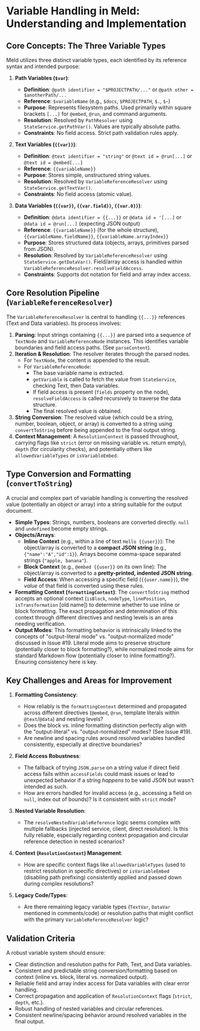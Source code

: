 # Variable Handling in Meld: Understanding and Implementation

## Core Concepts: The Three Variable Types

Meld utilizes three distinct variable types, each identified by its reference syntax and intended purpose:

1.  **Path Variables (`$var`)**:
    *   **Definition**: `@path identifier = "$PROJECTPATH/..."` or `@path other = $anotherPath/...`
    *   **Reference**: `$variableName` (e.g., `$docs`, `$PROJECTPATH`, `$.`, `$~`)
    *   **Purpose**: Represents filesystem paths. Used primarily within square brackets `[...]` for `@embed`, `@run`, and command arguments.
    *   **Resolution**: Resolved by `PathResolver` using `StateService.getPathVar()`. Values are typically absolute paths.
    *   **Constraints**: No field access. Strict path validation rules apply.

2.  **Text Variables (`{{var}}`)**:
    *   **Definition**: `@text identifier = "string"` or `@text id = @run[...]` or `@text id = @embed[...]`
    *   **Reference**: `{{variableName}}`
    *   **Purpose**: Stores simple, unstructured string values.
    *   **Resolution**: Resolved by `VariableReferenceResolver` using `StateService.getTextVar()`.
    *   **Constraints**: No field access (atomic value).

3.  **Data Variables (`{{var}}`, `{{var.field}}`, `{{var.0}}`)**:
    *   **Definition**: `@data identifier = {{...}}` or `@data id = '[...]` or `@data id = @run[...]` (expecting JSON output)
    *   **Reference**: `{{variableName}}` (for the whole structure), `{{variableName.fieldName}}`, `{{variableName.arrayIndex}}`
    *   **Purpose**: Stores structured data (objects, arrays, primitives parsed from JSON).
    *   **Resolution**: Resolved by `VariableReferenceResolver` using `StateService.getDataVar()`. Field/array access is handled within `VariableReferenceResolver.resolveFieldAccess`.
    *   **Constraints**: Supports dot notation for field and array index access.

## Core Resolution Pipeline (`VariableReferenceResolver`)

The `VariableReferenceResolver` is central to handling `{{...}}` references (Text and Data variables). Its process involves:

1.  **Parsing**: Input strings containing `{{...}}` are parsed into a sequence of `TextNode` and `VariableReferenceNode` instances. This identifies variable boundaries and field access paths. (See `parseContent`).
2.  **Iteration & Resolution**: The resolver iterates through the parsed nodes.
    *   For `TextNode`, the content is appended to the result.
    *   For `VariableReferenceNode`:
        *   The base variable name is extracted.
        *   `getVariable` is called to fetch the value from `StateService`, checking Text, then Data variables.
        *   If field access is present (`fields` property on the node), `resolveFieldAccess` is called recursively to traverse the data structure.
        *   The final resolved value is obtained.
3.  **String Conversion**: The resolved value (which could be a string, number, boolean, object, or array) is converted to a string using `convertToString` before being appended to the final output string.
4.  **Context Management**: A `ResolutionContext` is passed throughout, carrying flags like `strict` (error on missing variable vs. return empty), `depth` (for circularity checks), and potentially others like `allowedVariableTypes` or `isVariableEmbed`.

## Type Conversion and Formatting (`convertToString`)

A crucial and complex part of variable handling is converting the resolved value (potentially an object or array) into a string suitable for the output document.

*   **Simple Types**: Strings, numbers, booleans are converted directly. `null` and `undefined` become empty strings.
*   **Objects/Arrays**:
    *   **Inline Context** (e.g., within a line of text `Hello {{user}}`): The object/array is converted to a **compact JSON string** (e.g., `{"name":"A","id":1}`). Arrays become comma-space separated strings (`"apple, banana"`).
    *   **Block Context** (e.g., `@embed {{user}}` on its own line): The object/array is converted to a **pretty-printed, indented JSON string**.
    *   **Field Access**: When accessing a specific field (`{{user.name}}`), the *value* of that field is converted using these rules.
*   **Formatting Context (`formattingContext`)**: The `convertToString` method accepts an optional context (`isBlock`, `nodeType`, `linePosition`, `isTransformation` [old name]) to determine whether to use inline or block formatting. The exact propagation and determination of this context through different directives and nesting levels is an area needing verification.
*   **Output Modes**: This formatting behavior is intrinsically linked to the concepts of "output-literal mode" vs. "output-normalized mode" discussed in Issue #19. Literal mode aims to preserve structure (potentially closer to block formatting?), while normalized mode aims for standard Markdown flow (potentially closer to inline formatting?). Ensuring consistency here is key.

## Key Challenges and Areas for Improvement

1.  **Formatting Consistency**:
    *   How reliably is the `formattingContext` determined and propagated across different directives (`@embed`, `@run`, template literals within `@text`/`@data`) and nesting levels?
    *   Does the block vs. inline formatting distinction perfectly align with the "output-literal" vs. "output-normalized" modes? (See Issue #19).
    *   Are newline and spacing rules around resolved variables handled consistently, especially at directive boundaries?

2.  **Field Access Robustness**:
    *   The fallback of trying `JSON.parse` on a string value if direct field access fails within `accessFields` could mask issues or lead to unexpected behavior if a string *happens* to be valid JSON but wasn't intended as such.
    *   How are errors handled for invalid access (e.g., accessing a field on `null`, index out of bounds)? Is it consistent with `strict` mode?

3.  **Nested Variable Resolution**:
    *   The `resolveNestedVariableReference` logic seems complex with multiple fallbacks (injected service, client, direct resolution). Is this fully reliable, especially regarding context propagation and circular reference detection in nested scenarios?

4.  **Context (`ResolutionContext`) Management**:
    *   How are specific context flags like `allowedVariableTypes` (used to restrict resolution in specific directives) or `isVariableEmbed` (disabling path prefixing) consistently applied and passed down during complex resolutions?

5.  **Legacy Code/Types**:
    *   Are there remaining legacy variable types (`TextVar`, `DataVar` mentioned in comments/code) or resolution paths that might conflict with the primary `VariableReferenceResolver` logic?

## Validation Criteria

A robust variable system should ensure:
- Clear distinction and resolution paths for Path, Text, and Data variables.
- Consistent and predictable string conversion/formatting based on context (inline vs. block, literal vs. normalized output).
- Reliable field and array index access for Data variables with clear error handling.
- Correct propagation and application of `ResolutionContext` flags (`strict`, `depth`, etc.).
- Robust handling of nested variables and circular references.
- Consistent newline/spacing behavior around resolved variables in the final output. 